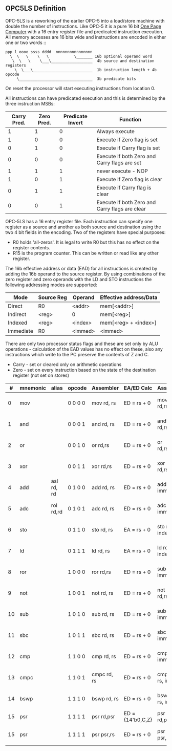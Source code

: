 OPC5LS Definition
-----------------

OPC-5LS is a reworking of the earlier OPC-5 into a load/store machine with double the number of instructions. Like OPC-5
it is a pure 16 bit [One Page Computer](.) with a 16 entry register file and predicated instruction execution. All memory
accesses are 16 bits wide and instructions are encoded in either one or two words ::

    ppp l oooo ssss dddd  nnnnnnnnnnnnnnnn
      \  \   \    \   \           \_______ 16b optional operand word
       \  \   \    \___\__________________  4b source and destination registers
        \  \___\__________________________  1b instruction length + 4b opcode
         \________________________________  3b predicate bits                         

On reset the processor will start executing instructions from location 0.

All instructions can have predicated execution and this is determined by the three instruction MSBs:

  |  Carry Pred.  | Zero Pred. |  Predicate Invert  |   Function                       |
  |---------------|------------|--------------------|----------------------------------|
  |      1        |      1     |        0           |   Always execute                 |
  |      1        |      0     |        0           |   Execute if Zero flag is set    |
  |      0        |      1     |        0           |   Execute if Carry flag is set   |
  |      0        |      0     |        0           |   Execute if both Zero and Carry flags are set   |
  |      1        |      1     |        1           |   never execute - NOP            |
  |      1        |      0     |        1           |   Execute if Zero flag is clear  |
  |      0        |      1     |        1           |   Execute if Carry flag is clear |
  |      0        |      0     |        1           |   Execute if both Zero and Carry flags are clear |

OPC-5LS has a 16 entry register file. Each instruction can specify one register as a source and another as both source
and destination using the two 4 bit fields in the encoding. Two of the registers have special purposes:

  * R0 holds 'all-zeros'. It is legal to write R0 but this has no effect on the register contents.
  * R15 is the program counter. This can be written or read like any other register.

The 16b effective address or data (EAD) for all instructions is created by adding the 16b operand to the source register.
By using combinations of the zero register and zero operands with the LD and STO instructions the following addressing modes are supported:

  |  Mode     | Source Reg | Operand   |  Effective address/Data  |
  |-----------|------------|-----------|--------------------------|
  | Direct    | R0         | \<addr\>  | mem[\<addr\>]            |
  | Indirect  | \<reg\>    | 0         | mem[\<reg\>]             |
  | Indexed   | \<reg\>    | \<index\> | mem[\<reg\> + \<index\>] |
  | Immediate | R0         | \<immed\> | \<immed\>                |

There are only two processor status flags and these are set only by ALU operations - calculation of the EAD values
has no effect on these, also any instructions which write to the PC preserve the contents of Z and C.

  * Carry - set or cleared only on arithmetic operations
  * Zero  - set on every instruction based on the state of the destination register (not set on stores)


  | #  | mnemonic | alias      | opcode  | Assembler    | EA/ED Calc       | Assembler           | EA/ED Calc                 | FUNCTION                   |
  |----|----------|------------|---------|--------------|------------------|---------------------|----------------------------|----------------------------|
  | 0  | mov      |            | 0 0 0 0 | mov rd, rs   | ED = rs + 0      | mov rd,rs,imm       | ED = (rs + imm) & 0xFFFF   | rd <- ED                   |
  | 1  | and      |            | 0 0 0 1 | and rd, rs   | ED = rs + 0      | and rd,rs,imm       | ED = (rs + imm) & 0xFFFF   | rd <- rd & ED              |
  | 2  | or       |            | 0 0 1 0 | or rd,rs     | ED = rs + 0      | or rd,rs,imm        | ED = (rs + imm) & 0xFFFF   | rd <- rd | ED              |
  | 3  | xor      |            | 0 0 1 1 | xor rd,rs    | ED = rs + 0      | xor rd,rs,imm       | ED = (rs + imm) & 0xFFFF   | rd <- rd ^ ED              |
  | 4  | add      | asl rd, rd | 0 1 0 0 | add rd, rs   | ED = rs + 0      | add rd, rs, imm     | ED = (rs + imm) & 0xFFFF   | {C, rd}  <- rd + ED        |
  | 5  | adc      | rol rd,rd  | 0 1 0 1 | adc rd, rs   | ED = rs + 0      | adc rd, rs, imm     | ED = (rs + imm) & 0xFFFF   | {C, rd } <- rd + ED + C    |
  | 6  | sto      |            | 0 1 1 0 | sto rd, rs   | EA = rs + 0      | sto rd, rs, index   | EA = (rs + index) & 0xFFFF | mem[EA] <- rd              |
  | 7  | ld       |            | 0 1 1 1 | ld rd, rs    | EA = rs + 0      | ld rd, rs, index    | EA = (rs + index) & 0xFFFF | rd <-mem[EA]               |
  | 8  | ror      |            | 1 0 0 0 | ror rd,rs    | ED = rs + 0      | sub rd, rs, imm     | ED = (rs + imm) & 0xFFFF   | {rd,C} <- {C,ED}           |
  | 9  | not      |            | 1 0 0 1 | not rd, rs   | ED = rs + 0      | not rd,rs,imm       | ED = (rs + imm) & 0xFFFF   | rd <- ~ED                  |
  | 10 | sub      |            | 1 0 1 0 | sub rd, rs   | ED = rs + 0      | sub rd, rs, imm     | ED = (rs + imm) & 0xFFFF   | {C,rd} <- rd + ~ED + 1     |
  | 11 | sbc      |            | 1 0 1 1 | sbc rd, rs   | ED = rs + 0      | sbc rd, rs, imm     | ED = (rs + imm) & 0xFFFF   | {C, rd} <- rd + ~ED + C    |
  | 12 | cmp      |            | 1 1 0 0 | cmp rd, rs   | ED = rs + 0      | cmp rd, rs, imm     | ED = (rs + imm) & 0xFFFF   | {C, r0} <- rd + ~ED + 1    |
  | 13 | cmpc     |            | 1 1 0 1 | cmpc rd, rs  | ED = rs + 0      | cmpc rd, rs, imm    | ED = (rs + imm) & 0xFFFF   | {C, r0} <- rd + ~ED + C    |
  | 14 | bswp     |            | 1 1 1 0 | bswp rd, rs  | ED = rs + 0      | bswp rd, rs, imm    | ED = (rs + imm) & 0xFFFF   | {rd_h,rd_l} <- {ED_l,ED_h} |
  | 15 | psr      |            | 1 1 1 1 | psr rd,psr   | ED = {14'b0,C,Z} | psr rd,psr,imm      | ED = {14'b0,C,Z}           | rd <- ED                   |
  | 15 | psr      |            | 1 1 1 1 | psr psr,rs   | ED = rs + 0      | psr psr,rs,imm      | ED = (rs + imm) & 0xFFFF   | {C, Z} <- ED[1:0]          |  
